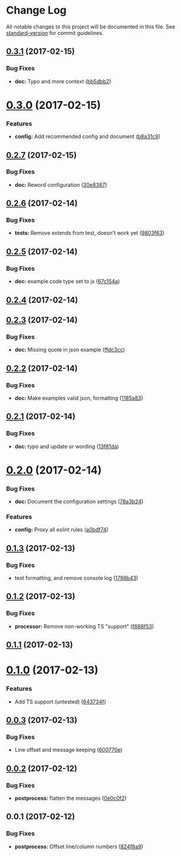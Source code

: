 # Change Log

All notable changes to this project will be documented in this file. See [standard-version](https://github.com/conventional-changelog/standard-version) for commit guidelines.

<a name="0.3.1"></a>
## [0.3.1](https://github.com/knownasilya/eslint-plugin-doc-code-blocks/compare/v0.3.0...v0.3.1) (2017-02-15)


### Bug Fixes

* **doc:** Typo and more context ([bb5dbb2](https://github.com/knownasilya/eslint-plugin-doc-code-blocks/commit/bb5dbb2))



<a name="0.3.0"></a>
# [0.3.0](https://github.com/knownasilya/eslint-plugin-doc-code-blocks/compare/v0.2.7...v0.3.0) (2017-02-15)


### Features

* **config:** Add recommended config and document ([b8a31c9](https://github.com/knownasilya/eslint-plugin-doc-code-blocks/commit/b8a31c9))



<a name="0.2.7"></a>
## [0.2.7](https://github.com/knownasilya/eslint-plugin-doc-code-blocks/compare/v0.2.6...v0.2.7) (2017-02-15)


### Bug Fixes

* **doc:** Reword configuration ([30e8387](https://github.com/knownasilya/eslint-plugin-doc-code-blocks/commit/30e8387))



<a name="0.2.6"></a>
## [0.2.6](https://github.com/knownasilya/eslint-plugin-doc-code-blocks/compare/v0.2.5...v0.2.6) (2017-02-14)


### Bug Fixes

* **tests:** Remove extends from test, doesn't work yet ([9803f63](https://github.com/knownasilya/eslint-plugin-doc-code-blocks/commit/9803f63))



<a name="0.2.5"></a>
## [0.2.5](https://github.com/knownasilya/eslint-plugin-doc-code-blocks/compare/v0.2.4...v0.2.5) (2017-02-14)


### Bug Fixes

* **doc:** example code type set to js ([67c154a](https://github.com/knownasilya/eslint-plugin-doc-code-blocks/commit/67c154a))



<a name="0.2.4"></a>
## [0.2.4](https://github.com/knownasilya/eslint-plugin-doc-code-blocks/compare/v0.2.3...v0.2.4) (2017-02-14)



<a name="0.2.3"></a>
## [0.2.3](https://github.com/knownasilya/eslint-plugin-doc-code-blocks/compare/v0.2.2...v0.2.3) (2017-02-14)


### Bug Fixes

* **doc:** Missing quote in json example ([ffdc3cc](https://github.com/knownasilya/eslint-plugin-doc-code-blocks/commit/ffdc3cc))



<a name="0.2.2"></a>
## [0.2.2](https://github.com/knownasilya/eslint-plugin-doc-code-blocks/compare/v0.2.1...v0.2.2) (2017-02-14)


### Bug Fixes

* **doc:** Make examples valid json, formatting ([1185a83](https://github.com/knownasilya/eslint-plugin-doc-code-blocks/commit/1185a83))



<a name="0.2.1"></a>
## [0.2.1](https://github.com/knownasilya/eslint-plugin-doc-code-blocks/compare/v0.2.0...v0.2.1) (2017-02-14)


### Bug Fixes

* **doc:** typo and update or wording ([13f81da](https://github.com/knownasilya/eslint-plugin-doc-code-blocks/commit/13f81da))



<a name="0.2.0"></a>
# [0.2.0](https://github.com/knownasilya/eslint-plugin-doc-code-blocks/compare/v0.1.3...v0.2.0) (2017-02-14)


### Bug Fixes

* **doc:** Document the configuration settings ([78a3b24](https://github.com/knownasilya/eslint-plugin-doc-code-blocks/commit/78a3b24))


### Features

* **config:** Proxy all eslint rules ([a0bdf74](https://github.com/knownasilya/eslint-plugin-doc-code-blocks/commit/a0bdf74))



<a name="0.1.3"></a>
## [0.1.3](https://github.com/knownasilya/eslint-plugin-doc-code-blocks/compare/v0.1.2...v0.1.3) (2017-02-13)


### Bug Fixes

* test formatting, and remove console log ([1798b43](https://github.com/knownasilya/eslint-plugin-doc-code-blocks/commit/1798b43))



<a name="0.1.2"></a>
## [0.1.2](https://github.com/knownasilya/eslint-plugin-doc-code-blocks/compare/v0.1.1...v0.1.2) (2017-02-13)


### Bug Fixes

* **processor:** Remove non-working TS "support" ([f888f53](https://github.com/knownasilya/eslint-plugin-doc-code-blocks/commit/f888f53))



<a name="0.1.1"></a>
## [0.1.1](https://github.com/knownasilya/eslint-plugin-doc-code-blocks/compare/v0.1.0...v0.1.1) (2017-02-13)



<a name="0.1.0"></a>
# [0.1.0](https://github.com/knownasilya/eslint-plugin-doc-code-blocks/compare/v0.0.3...v0.1.0) (2017-02-13)


### Features

* Add TS support (untested) ([643734f](https://github.com/knownasilya/eslint-plugin-doc-code-blocks/commit/643734f))



<a name="0.0.3"></a>
## [0.0.3](https://github.com/knownasilya/eslint-plugin-doc-code-blocks/compare/v0.0.2...v0.0.3) (2017-02-13)


### Bug Fixes

* Line offset and message keeping ([600770e](https://github.com/knownasilya/eslint-plugin-doc-code-blocks/commit/600770e))



<a name="0.0.2"></a>
## [0.0.2](https://github.com/knownasilya/eslint-plugin-doc-code-blocks/compare/v0.0.1...v0.0.2) (2017-02-12)


### Bug Fixes

* **postprocess:** flatten the messages ([0e0c0f2](https://github.com/knownasilya/eslint-plugin-doc-code-blocks/commit/0e0c0f2))



<a name="0.0.1"></a>
## 0.0.1 (2017-02-12)


### Bug Fixes

* **postprocess:** Offset line/column numbers ([824f8a9](https://github.com/knownasilya/eslint-plugin-doc-code-blocks/commit/824f8a9))

